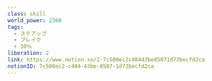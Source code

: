 ```yaml
---
class: skill
world_power: 2360
tags:
  - ステアップ
  - ブレイク
  - 10％
liberation: 2
link: https://www.notion.so/2-7c500ec2c48443be85071d73becfd2ca
notionID: 7c500ec2-c484-43be-8507-1d73becfd2ca
---
```

